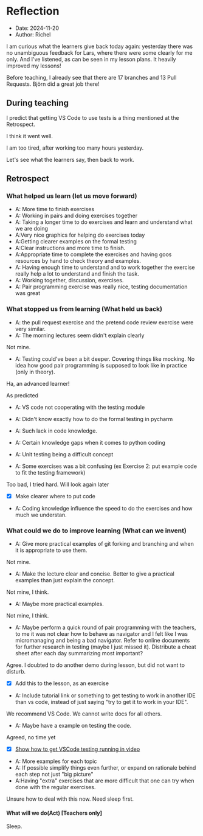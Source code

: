 # Reflection

- Date: 2024-11-20
- Author: Richel

I am curious what the learners give back today again:
yesterday there was no unambiguous feedback for Lars,
where there were some clearly for me only.
And I've listened, as can be seen in my lesson plans.
It heavily improved my lessons!

Before teaching, I already see that there are 17 branches
and 13 Pull Requests. Björn did a great job there!

## During teaching

I predict that getting VS Code to use tests is a thing
mentioned at the Retrospect.

I think it went well.

I am too tired, after working too many hours yesterday.

Let's see what the learners say, then back to work.

## Retrospect

### What helped us learn (let us move forward)
- A: More time to finish exercises
- A: Working in pairs and doing exercises together
- A: Taking a longer time to do exercises and learn and understand what we are doing
- A:Very nice graphics for helping do exercises today
- A:Getting clearer examples on the formal testing 
- A:Clear instructions and more time to finish.
- A:Appropriate time to complete the exercises and having goos resources by hand to check theory and examples.
- A: Having enough time to understand and to work together the exercise really help a lot to understand and finish the task.
- A: Working together, discussion, exercises.
- A: Pair programming exercise was really nice, testing documentation was great

### What stopped us from learning (What held us back)

- A: the pull request exercise and the pretend code review exercise were very similar.
- A: The morning lectures seem didn't explain clearly

Not mine.

- A: Testing could've been a bit deeper. Covering things like mocking. No idea how good pair programming is supposed to look like in practice (only in theory).

Ha, an advanced learner!


As predicted

- A: VS code not cooperating with the testing module

- A: Didn't know exactly how to do the formal testing in pycharm

- A: Such lack in code knowledge.

- A: Certain knowledge gaps when it comes to python coding
- A: Unit testing being a difficult concept
- A: Some exercises was a bit confusing (ex Exercise 2: put example code to fit the testing framework)

Too bad, I tried hard. Will look again later

- [x] Make clearer where to put code

- A: Coding knowledge influence the speed to do the exercises and how much we understan.

### What could we do to improve learning (What can we invent)

- A: Give more practical examples of git forking and branching and when it is appropriate to use them.

Not mine.

- A: Make the lecture clear and concise. Better to give a practical examples than just explain the concept. 

Not mine, I think.

- A: Maybe more practical examples.

Not mine, I think.

- A: Maybe perform a quick round of pair programming with the teachers, 
  to me it was not clear how to behave as navigator and I felt like I 
  was micromanaging and being a bad navigator. Refer to online documents for 
  further research in testing (maybe I just missed it). Distribute a cheat 
  sheet after each day summarizing most important?

Agree. I doubted to do another demo during lesson, but did not want to
disturb.

- [x] Add this to the lesson, as an exercise

- A: Include tutorial link or something to get testing to work in another 
  IDE than vs code, instead of just saying "try to get it to work in your IDE". 

We recommend VS Code. We cannot write docs for all others.

- A: Maybe have a example on testing the code.

Agreed, no time yet

- [x] [Show how to get VSCode testing running in video](https://github.com/UPPMAX/programming_formalisms/issues/129)

- A: More examples for each topic
- A: If possible simplify things even further,
  or expand on rationale behind each step not just "big picture"
- A:Having "extra" exercises that are more difficult
  that one can try when done with the regular exercises. 

Unsure how to deal with this now. Need sleep first.

#### What will we do(Act) [Teachers only]

Sleep.
